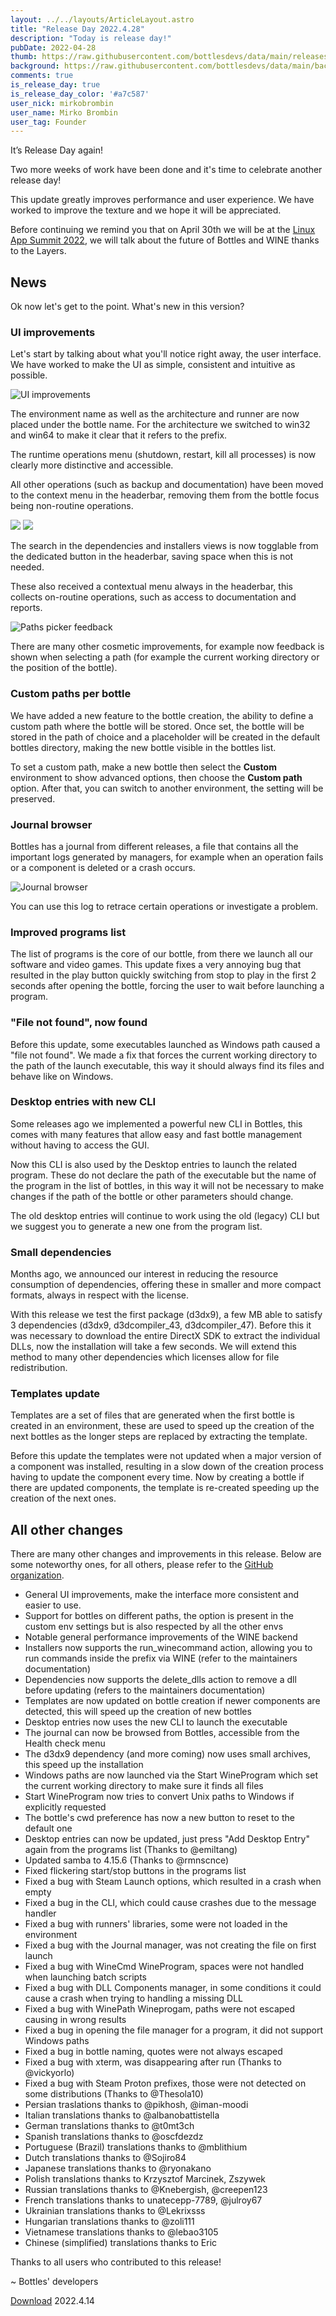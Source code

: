 ```yaml
---
layout: ../../layouts/ArticleLayout.astro
title: "Release Day 2022.4.28"
description: "Today is release day!"
pubDate: 2022-04-28
thumb: https://raw.githubusercontent.com/bottlesdevs/data/main/releases/2022.4.28/release-day.png
background: https://raw.githubusercontent.com/bottlesdevs/data/main/backgrounds/2022.4.28.png
comments: true
is_release_day: true
is_release_day_color: '#a7c587'
user_nick: mirkobrombin
user_name: Mirko Brombin
user_tag: Founder
---
```


It’s Release Day again!

Two more weeks of work have been done and it's time to celebrate another release day!

This update greatly improves performance and user experience. We have worked to 
improve the texture and we hope it will be appreciated.

Before continuing we remind you that on April 30th we will be at the 
[Linux App Summit 2022](https://conf.linuxappsummit.org/event/4/timetable/#all), 
we will talk about the future of Bottles and WINE thanks to the Layers.

## News
Ok now let's get to the point. What's new in this version?

### UI improvements
Let's start by talking about what you'll notice right away, the user interface. 
We have worked to make the UI as simple, consistent and intuitive as possible.

![UI improvements](/uploads/bottles-ui-2022.4.28.png)

The environment name as well as the architecture and runner are now placed 
under the bottle name. For the architecture we switched to win32 and win64 to 
make it clear that it refers to the prefix. 

The runtime operations menu (shutdown, restart, kill all processes) is now 
clearly more distinctive and accessible. 

All other operations (such as backup and documentation) have been moved to the 
context menu in the headerbar, removing them from the bottle focus being 
non-routine operations.

<div class="grid-pics">
    <img src="/uploads/bottles-deps-2022.4.28.png" tooltip="Dependencies" />
    <img src="/uploads/bottles-installers-2022.4.28.png" tooltip="Installers" />
</div>

The search in the dependencies and installers views is now togglable from the 
dedicated button in the headerbar, saving space when this is not needed.

These also received a contextual menu always in the headerbar, this collects 
on-routine operations, such as access to documentation and reports.

![Paths picker feedback](/uploads/bottles-cwd-path.png)

There are many other cosmetic improvements, for example now feedback is shown 
when selecting a path (for example the current working directory or the 
position of the bottle).

### Custom paths per bottle
We have added a new feature to the bottle creation, the ability to define
a custom path where the bottle will be stored. Once set, the bottle will be
stored in the path of choice and a placeholder will be created in the default
bottles directory, making the new bottle visible in the bottles list.

To set a custom path, make a new bottle then select the **Custom** environment
to show advanced options, then choose the **Custom path** option. After that,
you can switch to another environment, the setting will be preserved.

### Journal browser
Bottles has a journal from different releases, a file that contains all the 
important logs generated by managers, for example when an operation fails or a 
component is deleted or a crash occurs.

![Journal browser](/uploads/bottles-journal.png)

You can use this log to retrace certain operations or investigate a problem.

### Improved programs list
The list of programs is the core of our bottle, from there we launch all our 
software and video games. This update fixes a very annoying bug that resulted 
in the play button quickly switching from stop to play in the first 2 seconds 
after opening the bottle, forcing the user to wait before launching a program.

### "File not found", now found
Before this update, some executables launched as Windows path caused a "file 
not found". We made a fix that forces the current working directory to the 
path of the launch executable, this way it should always find its files and 
behave like on Windows.

### Desktop entries with new CLI
Some releases ago we implemented a powerful new CLI in Bottles, this comes with 
many features that allow easy and fast bottle management without having to 
access the GUI.

Now this CLI is also used by the Desktop entries to launch the related program. 
These do not declare the path of the executable but the name of the program in 
the list of bottles, in this way it will not be necessary to make changes if 
the path of the bottle or other parameters should change.

The old desktop entries will continue to work using the old (legacy) CLI but 
we suggest you to generate a new one from the program list.

### Small dependencies
Months ago, we announced our interest in reducing the resource consumption 
of dependencies, offering these in smaller and more compact formats, always in 
respect with the license.

With this release we test the first package (d3dx9), a few MB able to satisfy 3 
dependencies (d3dx9, d3dcompiler_43, d3dcompiler_47). Before this it was 
necessary to download the entire DirectX SDK to extract the individual DLLs, 
now the installation will take a few seconds. We will extend this method to 
many other dependencies which licenses allow for file redistribution.

### Templates update
Templates are a set of files that are generated when the first bottle is 
created in an environment, these are used to speed up the creation of the next 
bottles as the longer steps are replaced by extracting the template.

Before this update the templates were not updated when a major version of a 
component was installed, resulting in a slow down of the creation process 
having to update the component every time. Now by creating a bottle if there 
are updated components, the template is re-created speeding up the creation of 
the next ones.

## All other changes
There are many other changes and improvements in this release. Below are some 
noteworthy ones, for all others, please refer to the [GitHub organization](https://github.com/bottlesdevs).

  * General UI improvements, make the interface more consistent and easier to use.
  * Support for bottles on different paths, the option is present in the custom env settings but is also respected by all the other envs
  * Notable general performance improvements of the WINE backend
  * Installers now supports the run_winecommand action, allowing you to run commands inside the prefix via WINE (refer to the maintainers documentation)
  * Dependencies now supports the delete_dlls action to remove a dll before updating (refers to the maintainers documentation)
  * Templates are now updated on bottle creation if newer components are detected, this will speed up the creation of new bottles
  * Desktop entries now uses the new CLI to launch the executable
  * The journal can now be browsed from Bottles, accessible from the Health check menu
  * The d3dx9 dependency (and more coming) now uses small archives, this speed up the installation
  * Windows paths are now launched via the Start WineProgram which set the current working directory to make sure it finds all files
  * Start WineProgram now tries to convert Unix paths to Windows if explicitly requested
  * The bottle's cwd preference has now a new button to reset to the default one
  * Desktop entries can now be updated, just press "Add Desktop Entry" again from the programs list (Thanks to @emiltang)
  * Updated samba to 4.15.6 (Thanks to @rmnscnce)
  * Fixed flickering start/stop buttons in the programs list
  * Fixed a bug with Steam Launch options, which resulted in a crash when empty
  * Fixed a bug in the CLI, which could cause crashes due to the message handler
  * Fixed a bug with runners' libraries, some were not loaded in the environment
  * Fixed a bug with the Journal manager, was not creating the file on first launch
  * Fixed a bug with WineCmd WineProgram, spaces were not handled when launching batch scripts
  * Fixed a bug with DLL Components manager, in some conditions it could cause a crash when trying to handling a missing DLL
  * Fixed a bug with WinePath Wineprogam, paths were not escaped causing in wrong results
  * Fixed a bug in opening the file manager for a program, it did not support Windows paths
  * Fixed a bug in bottle naming, quotes were not always escaped
  * Fixed a bug with xterm, was disappearing after run (Thanks to @vickyorlo)
  * Fixed a bug with Steam Proton prefixes, those were not detected on some distributions (Thanks to @Thesola10)
  * Persian traslations thanks to @pikhosh, @iman-moodi
  * Italian translations thanks to @albanobattistella
  * German translations thanks to @t0mt3ch
  * Spanish translations thanks to @oscfdezdz
  * Portuguese (Brazil) translations thanks to @mblithium
  * Dutch translations thanks to @Sojiro84
  * Japanese translations thanks to @ryonakano
  * Polish translations thanks to Krzysztof Marcinek, Zszywek
  * Russian translations thanks to @Knebergish, @creepen123
  * French translations thanks to unatecepp-7789, @julroy67
  * Ukrainian translations thanks to @Lekrixsss
  * Hungarian translations thanks to @zoli111
  * Vietnamese translations thanks to @lebao3105
  * Chinese (simplified) translations thanks to Eric

Thanks to all users who contributed to this release!

~ Bottles' developers

<a class="button" href="/download" style="">Download</a> 2022.4.14

